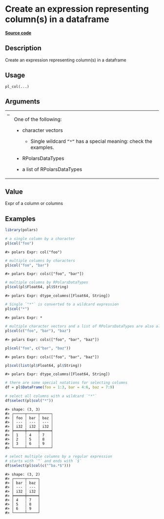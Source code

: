 

# Create an expression representing column(s) in a dataframe

[**Source code**](https://github.com/pola-rs/r-polars/tree/main/R/functions__lazy.R#L100)

## Description

Create an expression representing column(s) in a dataframe

## Usage

<pre><code class='language-R'>pl_col(...)
</code></pre>

## Arguments

<table>
<tr>
<td style="white-space: nowrap; font-family: monospace; vertical-align: top">
<code id="...">…</code>
</td>
<td>

One of the following:

<ul>
<li>

character vectors

<ul>
<li>

Single wildcard <code>“\*“</code> has a special meaning: check the
examples.

</li>
</ul>
</li>
<li>

RPolarsDataTypes

</li>
<li>

a list of RPolarsDataTypes

</li>
</ul>
</td>
</tr>
</table>

## Value

Expr of a column or columns

## Examples

``` r
library(polars)

# a single column by a character
pl$col("foo")
```

    #> polars Expr: col("foo")

``` r
# multiple columns by characters
pl$col("foo", "bar")
```

    #> polars Expr: cols(["foo", "bar"])

``` r
# multiple columns by RPolarsDataTypes
pl$col(pl$Float64, pl$String)
```

    #> polars Expr: dtype_columns([Float64, String])

``` r
# Single `"*"` is converted to a wildcard expression
pl$col("*")
```

    #> polars Expr: *

``` r
# multiple character vectors and a list of RPolarsDataTypes are also allowed
pl$col(c("foo", "bar"), "baz")
```

    #> polars Expr: cols(["foo", "bar", "baz"])

``` r
pl$col("foo", c("bar", "baz"))
```

    #> polars Expr: cols(["foo", "bar", "baz"])

``` r
pl$col(list(pl$Float64, pl$String))
```

    #> polars Expr: dtype_columns([Float64, String])

``` r
# there are some special notations for selecting columns
df = pl$DataFrame(foo = 1:3, bar = 4:6, baz = 7:9)

# select all columns with a wildcard `"*"`
df$select(pl$col("*"))
```

    #> shape: (3, 3)
    #> ┌─────┬─────┬─────┐
    #> │ foo ┆ bar ┆ baz │
    #> │ --- ┆ --- ┆ --- │
    #> │ i32 ┆ i32 ┆ i32 │
    #> ╞═════╪═════╪═════╡
    #> │ 1   ┆ 4   ┆ 7   │
    #> │ 2   ┆ 5   ┆ 8   │
    #> │ 3   ┆ 6   ┆ 9   │
    #> └─────┴─────┴─────┘

``` r
# select multiple columns by a regular expression
# starts with `^` and ends with `$`
df$select(pl$col(c("^ba.*$")))
```

    #> shape: (3, 2)
    #> ┌─────┬─────┐
    #> │ bar ┆ baz │
    #> │ --- ┆ --- │
    #> │ i32 ┆ i32 │
    #> ╞═════╪═════╡
    #> │ 4   ┆ 7   │
    #> │ 5   ┆ 8   │
    #> │ 6   ┆ 9   │
    #> └─────┴─────┘
